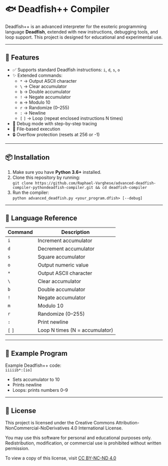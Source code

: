 # 🐟 Deadfish++ Compiler

Deadfish++ is an advanced interpreter for the esoteric programming language **Deadfish**, extended with new instructions, debugging tools, and loop support. This project is designed for educational and experimental use.

---

## 🚀 Features

- ✅ Supports standard Deadfish instructions: `i`, `d`, `s`, `o`
- ✨ Extended commands:
  - `*` → Output ASCII character  
  - `\` → Clear accumulator  
  - `b` → Double accumulator  
  - `!` → Negate accumulator  
  - `m` → Modulo 10  
  - `r` → Randomize (0–255)  
  - `:` → Newline  
  - `[` `]` → Loop (repeat enclosed instructions N times)
- 🐞 Debug mode with step-by-step tracing
- 📂 File-based execution
- 🔒 Overflow protection (resets at 256 or -1)

---

## 📦 Installation

1. Make sure you have **Python 3.6+** installed.
2. Clone this repository by running:  
   `git clone https://github.com/Raphael-Varghese/advanced-deadfish-compiler-pythondeadfish-compiler.git && cd deadfish-compiler`
3. Run the compiler:  
   `python advanced_deadfish.py <your_program.dfish> [--debug]`

---

## 🧠 Language Reference

| Command | Description                     |
|---------|---------------------------------|
| `i`     | Increment accumulator           |
| `d`     | Decrement accumulator           |
| `s`     | Square accumulator              |
| `o`     | Output numeric value            |
| `*`     | Output ASCII character          |
| `\`     | Clear accumulator               |
| `b`     | Double accumulator              |
| `!`     | Negate accumulator              |
| `m`     | Modulo 10                       |
| `r`     | Randomize (0–255)               |
| `:`     | Print newline                   |
| `[` `]` | Loop N times (N = accumulator)  |

---

## 🧪 Example Program

Example Deadfish++ code:  
`iiiiib*:[io]`

- Sets accumulator to 10  
- Prints newline  
- Loops: prints numbers 0–9

---

## 📄 License

This project is licensed under the Creative Commons Attribution-NonCommercial-NoDerivatives 4.0 International License.

You may use this software for personal and educational purposes only. Redistribution, modification, or commercial use is prohibited without written permission.

To view a copy of this license, visit [CC BY-NC-ND 4.0](https://creativecommons.org/licenses/by-nc-nd/4.0/)
